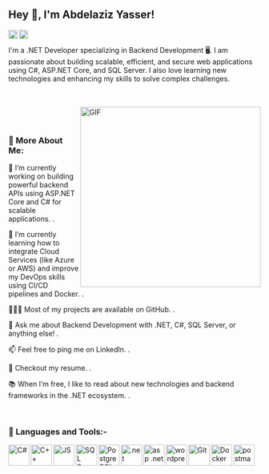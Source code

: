 ## Hey 👋, I'm Abdelaziz Yasser!

<a href='https://www.linkedin.com/in/abdelaziz-yasser/'><img align='left' alt="linkedin" src="https://upload.wikimedia.org/wikipedia/commons/thumb/c/ca/LinkedIn_logo_initials.png/960px-LinkedIn_logo_initials.png" height='18px'/></a>

<a href='https://abdelazizyasser.dev@gmail.com'><img align='left' alt="twitter" src="https://upload.wikimedia.org/wikipedia/commons/thumb/7/7e/Gmail_icon_%282020%29.svg/2560px-Gmail_icon_%282020%29.svg.png" height='18px'/></a>
<br>

I'm a .NET Developer specializing in Backend Development 🖥️. I am passionate about building scalable, efficient, and secure web applications using C#, ASP.NET Core, and SQL Server. I also love learning new technologies and enhancing my skills to solve complex challenges.

<br /> <br /> <img align="right" alt="GIF" src="https://media3.giphy.com/media/v1.Y2lkPTZjMDliOTUyZXhlZ2UzOWVmdW5vY3hxc2M4bDNsaWt4aTdsMWt3eWVqMmJjOGIwdiZlcD12MV9naWZzX3NlYXJjaCZjdD1n/L8K62iTDkzGX6/giphy.gif" width="360px"/> 
<br><br>

### 🧐 More About Me:

🔭 I’m currently working on building powerful backend APIs using ASP.NET Core and C# for scalable applications.
.

🌱 I’m currently learning how to integrate Cloud Services (like Azure or AWS) and improve my DevOps skills using CI/CD pipelines and Docker.
.

👨🏻‍💻 Most of my projects are available on GitHub.
.

💬 Ask me about Backend Development with .NET, C#, SQL Server, or anything else!
.

📫 Feel free to ping me on LinkedIn.
.

📝 Checkout my resume.
.

📚 When I’m free, I like to read about new technologies and backend frameworks in the .NET ecosystem.
.

<br>

### 🔨 Languages and Tools:-


  <img align="left" src="https://upload.wikimedia.org/wikipedia/commons/thumb/b/bd/Logo_C_sharp.svg/1820px-Logo_C_sharp.svg.png" alt="C#" height="42px"/>

  <img align="left" src="https://upload.wikimedia.org/wikipedia/commons/thumb/1/18/ISO_C%2B%2B_Logo.svg/911px-ISO_C%2B%2B_Logo.svg.png" alt="C++" height="42px"/>

  <img align="left" src="https://upload.wikimedia.org/wikipedia/commons/thumb/9/99/Unofficial_JavaScript_logo_2.svg/2048px-Unofficial_JavaScript_logo_2.svg.png" alt="JS" height="42px"/>

  <img align="left" src="https://www.svgrepo.com/show/303229/microsoft-sql-server-logo.svg" alt="SQL Server" height="42px"/>

  <img align="left" src="https://cdn-icons-png.flaticon.com/512/5968/5968342.png" alt="PostgreSQL" height="42px"/>

  <img align="left" src="https://logos-world.net/wp-content/uploads/2022/01/NET-Framework-Symbol.png" alt=".net" height="42px"/>

  <img align="left" src="https://encrypted-tbn0.gstatic.com/images?q=tbn:ANd9GcRX-tJMQnR4VWdQZqRvGYWUxsTP1h2wydkEbB8seMvNh7bo4ZM6RJ_2X6hJFgV0R_nhuXs&usqp=CAU" alt="asp .net" height="42px"/>
  
  <img align="left" src="https://upload.wikimedia.org/wikipedia/commons/9/93/Wordpress_Blue_logo.png" alt="wordpress" height="42px"/>

  <img align="left" src="https://git-scm.com/images/logos/downloads/Git-Icon-1788C.png" alt="Git" height="42px"/>

  <img align="left" src="https://cdn4.iconfinder.com/data/icons/logos-and-brands/512/97_Docker_logo_logos-512.png" alt="Docker" height="42px"/>

  <img align="left" src="https://uxwing.com/wp-content/themes/uxwing/download/brands-and-social-media/postman-icon.png" alt="postman" height="42px"/>

<br>

</a>
